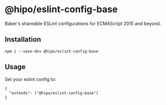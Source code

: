 # @hipo/eslint-config-base

Baker's shareable ESLint configurations for ECMAScript 2015 and beyond.

## Installation

```
npm i --save-dev @hipo/eslint-config-base
```

## Usage

Set your eslint config to:

```
{
  "extends": ["@hipo/eslint-config-base"]
}
```
